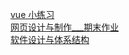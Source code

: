 <a href="https://gitee.com/yx-dimples/study/tree/master/vue_demo">vue 小练习 </a> <br>
<a href="https://gitee.com/yx-dimples/study/tree/master/网页设计与制作/xmbk"> 网页设计与制作___期末作业 </a> <br>
<a href="https://gitee.com/yx-dimples/study/tree/master/软件设计与体系结构">软件设计与体系结构</a>